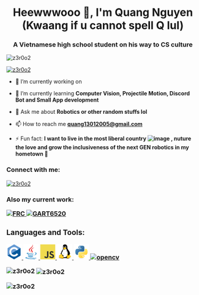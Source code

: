 <h1 align="center">Heewwwooo 👋, I'm Quang Nguyen (Kwaang if u cannot spell Q lul)</h1>
<h3 align="center">A Vietnamese high school student on his way to CS culture </h3>

<p align="left"> <img src="https://komarev.com/ghpvc/?username=z3r0o2&label=Profile%20views&color=0e75b6&style=flat" alt="z3r0o2" /> </p>

<p align="left"> <a href="https://github.com/ryo-ma/github-profile-trophy"><img src="https://github-profile-trophy.vercel.app/?username=z3r0o2" alt="z3r0o2" /></a> </p>

- 🔭 I’m currently working on 
- 🌱 I’m currently learning **Computer Vision, Projectile Motion, Discord Bot and Small App development**

- 💬 Ask me about **Robotics or other random stuffs lol**

- 📫 How to reach me **quang13012005@gmail.com**

- ⚡ Fun fact: **I want to live in the most liberal country ![image](https://user-images.githubusercontent.com/91497379/158014390-7762571d-12b8-4070-ba23-33e81404dda8.png)  , nuture the love and grow the inclusiveness of the next GEN robotics in my hometown 🤖**

<h3 align="left">Connect with me:</h3>
<p align="left">
<a href="https://fb.com/z3r0o2" target="blank"><img align="center" src="https://raw.githubusercontent.com/rahuldkjain/github-profile-readme-generator/master/src/images/icons/Social/facebook.svg" alt="z3r0o2" height="30" width="40" /></a>
</p>

<h3 align="left">Also my current work:<h/3>
<p align="left">
<a href="https://www.firstinspires.org/robotics/frc" target="_blank" rel="noreferrer"> <img src=https://user-images.githubusercontent.com/91497379/158015665-c0efc493-ec2f-48bd-bcf3-bdb4ebe22fe6.png alt="FRC" width="55" height="55"/> </a>
<a href="https://www.gart6520.com/" target="_blank" rel="noreferrer"> <img src="https://user-images.githubusercontent.com/91497379/158015135-7c5e2940-3579-460d-bc7b-0af066732207.png" alt="GART6520" width="70" height="70"/> </a>





<h3 align="left">Languages and Tools:</h3>
<p align="left"> <a href="https://www.cprogramming.com/" target="_blank" rel="noreferrer"> <img src="https://raw.githubusercontent.com/devicons/devicon/master/icons/c/c-original.svg" alt="c" width="40" height="40"/> </a> <a href="https://www.java.com" target="_blank" rel="noreferrer"> <img src="https://raw.githubusercontent.com/devicons/devicon/master/icons/java/java-original.svg" alt="java" width="40" height="40"/> </a> <a href="https://developer.mozilla.org/en-US/docs/Web/JavaScript" target="_blank" rel="noreferrer"> <img src="https://raw.githubusercontent.com/devicons/devicon/master/icons/javascript/javascript-original.svg" alt="javascript" width="40" height="40"/> </a> <a href="https://www.linux.org/" target="_blank" rel="noreferrer"> <img src="https://raw.githubusercontent.com/devicons/devicon/master/icons/linux/linux-original.svg" alt="linux" width="40" height="40"/> </a> <a href="https://www.python.org" target="_blank" rel="noreferrer"> <img src="https://raw.githubusercontent.com/devicons/devicon/master/icons/python/python-original.svg" alt="python" width="40" height="40"/> </a> <a href="https://opencv.org/" target="_blank" rel="noreferrer"> <img src="https://www.vectorlogo.zone/logos/opencv/opencv-icon.svg" alt="opencv" width="40" height="40"/> </a> </p>



<p><img align="left" src="https://github-readme-stats.vercel.app/api/top-langs?username=khooinguyeen&show_icons=true&locale=en&layout=compact" alt="z3r0o2" /></p>


<p>&nbsp;<img align="center" src="https://github-readme-stats.vercel.app/api?username=z3r0o2&show_icons=true&locale=en" alt="z3r0o2" /></p>


<p><img align="center" src="https://github-readme-streak-stats.herokuapp.com/?user=z3r0o2&" alt="z3r0o2" /></p>
